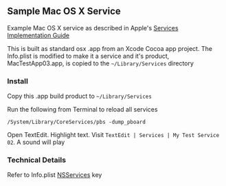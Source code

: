 ## Sample Mac OS X Service

Example Mac OS X service as described in Apple's [Services Implementation Guide](https://developer.apple.com/library/mac/documentation/Cocoa/Conceptual/SysServices/introduction.html#//apple_ref/doc/uid/10000101-SW1)

This is built as standard osx .app from an Xcode Cocoa app project.  The Info.plist is modified to make it a service and it's product, MacTestApp03.app, is copied to the `~/Library/Services` directory

### Install

Copy this .app build product to `~/Library/Services`

Run the following from Terminal to reload all services

    /System/Library/CoreServices/pbs -dump_pboard

Open TextEdit.  Highlight text.  Visit `TextEdit | Services | My Test Service 02`.  A sound will play

### Technical Details

Refer to Info.plist [NSServices](https://developer.apple.com/library/mac/documentation/Cocoa/Conceptual/SysServices/Articles/properties.html) key
